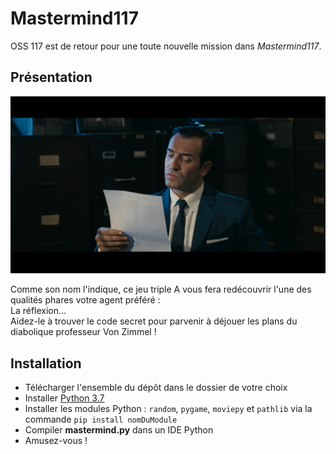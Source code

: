 # Mastermind117

OSS 117 est de retour pour une toute nouvelle mission dans *Mastermind117*.

## Présentation

![](https://github.com/RedaPengam/Mastermind117/blob/main/data/hmmm.png)

Comme son nom l'indique, ce jeu triple A vous fera redécouvrir l'une des qualités phares votre agent préféré : <br/>
La réflexion... <br/>
Aidez-le à trouver le code secret pour parvenir à déjouer les plans du diabolique professeur Von Zimmel !

## Installation

- Télécharger l'ensemble du dépôt dans le dossier de votre choix
- Installer [Python 3.7](https://www.python.org/downloads/release/python-379/)
- Installer les modules Python : `random`, `pygame`, `moviepy` et `pathlib` via la commande `pip install nomDuModule`
- Compiler **mastermind.py** dans un IDE Python
- Amusez-vous !
